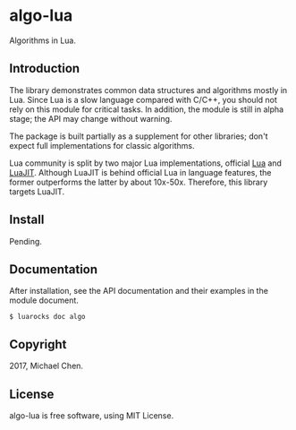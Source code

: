 # algo-lua

Algorithms in Lua.

## Introduction

The library demonstrates common data structures and algorithms mostly in Lua.
Since Lua is a slow language compared with C/C++, you should not rely on
this module for critical tasks.  In addition, the module is still in alpha
stage; the API may change without warning.

The package is built partially as a supplement for other libraries; don't
expect full implementations for classic algorithms.

Lua community is split by two major Lua implementations, official [Lua](https://www.lua.org/)
and [LuaJIT](http://luajit.org/). Although LuaJIT is behind official Lua in
language features, the former outperforms the latter by about 10x-50x.  Therefore,
this library targets LuaJIT.

## Install

Pending.

## Documentation

After installation, see the API documentation and their examples in the module
document.

```
$ luarocks doc algo
```

## Copyright

2017, Michael Chen.

## License

algo-lua is free software, using MIT License.

